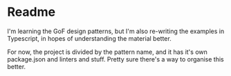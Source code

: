 # Readme

I'm learning the GoF design patterns, but I'm also re-writing the examples in Typescript, in hopes of understanding the material better.

For now, the project is divided by the pattern name, and it has it's own package.json and linters and stuff. Pretty sure there's a way to organise this better.
